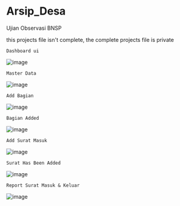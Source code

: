 # Arsip_Desa
Ujian Observasi BNSP

this projects file isn't complete, the complete projects file is private

```
Dashboard ui
```
![image](https://user-images.githubusercontent.com/78938215/212606470-7456901c-49ab-48a4-b270-3549dbb491a6.png)

```
Master Data
```
![image](https://user-images.githubusercontent.com/78938215/212606575-74a44302-8261-4871-ba1d-71562a876846.png)

```
Add Bagian
```
![image](https://user-images.githubusercontent.com/78938215/212606655-4db16900-ac3c-4c03-8ff4-8e8edd1b14d7.png)

```
Bagian Added
```
![image](https://user-images.githubusercontent.com/78938215/212606757-ed03a41f-178f-4d97-993b-a3cdd8a65527.png)

```
Add Surat Masuk
```
![image](https://user-images.githubusercontent.com/78938215/212606831-ce61c19f-bd55-465a-8ed0-54b61faf788d.png)

```
Surat Has Been Added
```
![image](https://user-images.githubusercontent.com/78938215/212606914-65cffd16-5c67-4885-b6a9-637db4eb09b8.png)

```
Report Surat Masuk & Keluar
```
![image](https://user-images.githubusercontent.com/78938215/212607023-0b0ff227-ccad-4bff-a523-352cca0dde14.png)

